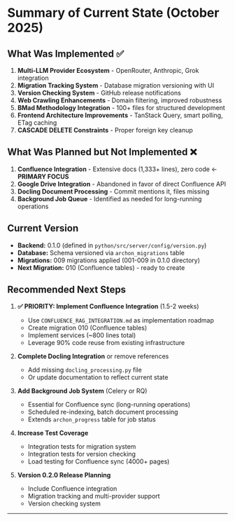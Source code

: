 # Summary of Current State (October 2025)

## What Was Implemented ✅

1. **Multi-LLM Provider Ecosystem** - OpenRouter, Anthropic, Grok integration
2. **Migration Tracking System** - Database migration versioning with UI
3. **Version Checking System** - GitHub release notifications
4. **Web Crawling Enhancements** - Domain filtering, improved robustness
5. **BMad Methodology Integration** - 100+ files for structured development
6. **Frontend Architecture Improvements** - TanStack Query, smart polling, ETag caching
7. **CASCADE DELETE Constraints** - Proper foreign key cleanup

## What Was Planned but Not Implemented ❌

1. **Confluence Integration** - Extensive docs (1,333+ lines), zero code ← **PRIMARY FOCUS**
2. **Google Drive Integration** - Abandoned in favor of direct Confluence API
3. **Docling Document Processing** - Commit mentions it, files missing
4. **Background Job Queue** - Identified as needed for long-running operations

## Current Version

- **Backend:** 0.1.0 (defined in `python/src/server/config/version.py`)
- **Database:** Schema versioned via `archon_migrations` table
- **Migrations:** 009 migrations applied (001-009 in 0.1.0 directory)
- **Next Migration:** 010 (Confluence tables) - ready to create

## Recommended Next Steps

1. **✅ PRIORITY: Implement Confluence Integration** (1.5-2 weeks)
   - Use `CONFLUENCE_RAG_INTEGRATION.md` as implementation roadmap
   - Create migration 010 (Confluence tables)
   - Implement services (~800 lines total)
   - Leverage 90% code reuse from existing infrastructure

2. **Complete Docling Integration** or remove references
   - Add missing `docling_processing.py` file
   - Or update documentation to reflect current state

3. **Add Background Job System** (Celery or RQ)
   - Essential for Confluence sync (long-running operations)
   - Scheduled re-indexing, batch document processing
   - Extends `archon_progress` table for job status

4. **Increase Test Coverage**
   - Integration tests for migration system
   - Integration tests for version checking
   - Load testing for Confluence sync (4000+ pages)

5. **Version 0.2.0 Release Planning**
   - Include Confluence integration
   - Migration tracking and multi-provider support
   - Version checking system

---
